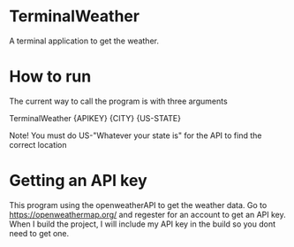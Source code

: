 # TerminalWeather
A terminal application to get the weather.

# How to run
The current way to call the program is with three arguments

TerminalWeather {APIKEY} {CITY} {US-STATE}

Note! You must do US-"Whatever your state is" for the API to find the correct location

# Getting an API key
This program using the openweatherAPI to get the weather data. Go to https://openweathermap.org/ and regester for an account to get an API key. When I build the project, I will include my API key in the build so you dont need to get one.
